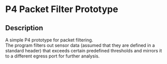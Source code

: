 # P4 Packet Filter Prototype

## Description
A simple P4 prototype for packet filtering. </br>
The program filters out sensor data (assumed that they are defined in a standard header) that exceeds certain predefined thresholds and mirrors it to a different egress port for further analysis.

